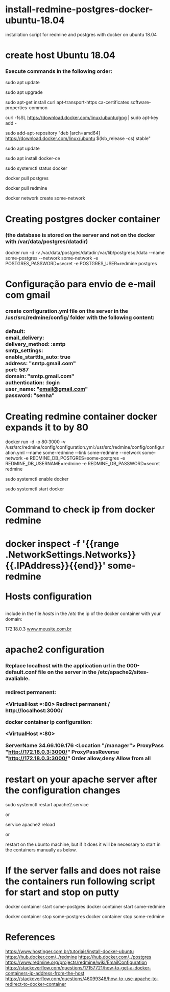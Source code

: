 # install-redmine-postgres-docker-ubuntu-18.04
 installation script for redmine and postgres with docker on ubuntu 18.04


<h1>create host Ubuntu 18.04</h1>

<h3>Execute commands in the following order:</h3>


sudo apt update

sudo apt upgrade

sudo apt-get install  curl apt-transport-https ca-certificates software-properties-common

curl -fsSL https://download.docker.com/linux/ubuntu/gpg | sudo apt-key add -

sudo add-apt-repository "deb [arch=amd64] https://download.docker.com/linux/ubuntu $(lsb_release -cs) stable"

sudo apt update

sudo apt install docker-ce

sudo systemctl status docker

docker pull postgres

docker pull redmine

docker network create some-network

  
<h1>Creating postgres docker container</h1>
<h3>(the database is stored on the server and not on the docker with  /var/data/postgres/datadir)</h3>

docker run -d -v /var/data/postgres/datadir:/var/lib/postgresql/data --name some-postgres --network some-network -e POSTGRES_PASSWORD=secret -e POSTGRES_USER=redmine postgres


<h1>Configuração para envio de e-mail com gmail</h1>

<h3>create  configuration.yml file on the server in the  /usr/src/redmine/config/ folder with the following content:<h3>


default:<br/>
	email_delivery:<br/>
	delivery_method: :smtp<br/>
	smtp_settings:<br/>
      	enable_starttls_auto: true<br/>
      	address: "smtp.gmail.com"<br/> 
     	port: 587<br/>
    	domain: "smtp.gmail.com"<br/>
     	authentication: :login<br/>
      	user_name: "email@gmail.com" <br/>
      	password: "senha"<br/>


<h1>Creating redmine container docker expands it to by 80</h1>   

docker run -d -p 80:3000 -v /usr/src/redmine/config/configuration.yml:/usr/src/redmine/config/configuration.yml --name some-redmine --link some-redmine --network some-network -e REDMINE_DB_POSTGRES=some-postgres -e REDMINE_DB_USERNAME=redmine -e REDMINE_DB_PASSWORD=secret redmine

sudo systemctl enable docker

sudo systemctl start docker


<h1>Command to check ip from docker redmine<h1>

docker inspect -f '{{range .NetworkSettings.Networks}}{{.IPAddress}}{{end}}' some-redmine

<h31>Hosts configuration</h1>
include in the file  <i>hosts</i> in the <i>/etc</i> the ip of the docker container with your domain:

172.18.0.3	www.meusite.com.br

<h1>apache2 configuration</h1>
<h3>Replace localhost with the application url in the 000-default.conf file
on the server in the /etc/apache2/sites-avaliable.<h3>

redirect permanent:

<VirtualHost *:80>
      Redirect permanent / http://localhost:3000/
</VirtualHost>

docker container ip configuration:

<VirtualHost *:80>
	
  ServerName 34.66.109.176
  <Location "/manager">
      ProxyPass "http://172.18.0.3:3000/"
      ProxyPassReverse "http://172.18.0.3:3000/"
      Order allow,deny
      Allow from all
  </Location>
</VirtualHost>


<h1>restart on your apache server after the configuration changes</h1>

sudo systemctl restart apache2.service

or

service apache2 reload

or

restart on the ubunto machine, but if it does it will be necessary to start in the containers manually as below.

<h1>If the server falls and does not raise the containers run following script for start and stop on putty </h1>

docker container start some-postgres
docker container start some-redmine

docker container stop some-postgres
docker container stop some-redmine


<h1>References</h1>

https://www.hostinger.com.br/tutoriais/install-docker-ubuntu
https://hub.docker.com/_/redmine
https://hub.docker.com/_/postgres
https://www.redmine.org/projects/redmine/wiki/EmailConfiguration
https://stackoverflow.com/questions/17157721/how-to-get-a-docker-containers-ip-address-from-the-host
https://stackoverflow.com/questions/46099348/how-to-use-apache-to-redirect-to-docker-container

